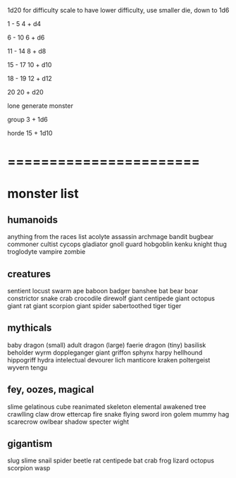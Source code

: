 1d20 for difficulty scale
to have lower difficulty, use smaller die, down to 1d6

1 - 5
    4 + d4
    
6 - 10
    6 + d6
    
11 - 14
    8 + d8

15 - 17
    10 + d10

18 - 19
    12 + d12

20
    20 + d20
    
    
lone
    generate monster
    
group
    3 + 1d6
    
horde
    15 + 1d10


=======================
=======================

# monster list

## humanoids
anything from the races list
acolyte
assassin
archmage
bandit
bugbear
commoner
cultist
cycops
gladiator
gnoll
guard
hobgoblin
kenku
knight
thug
troglodyte
vampire
zombie

## creatures
sentient locust swarm
ape
baboon
badger
banshee
bat
bear
boar
constrictor snake
crab
crocodile
direwolf
giant centipede
giant octopus
giant rat
giant scorpion
giant spider
sabertoothed tiger
tiger

## mythicals
baby dragon (small)
adult dragon (large)
faerie dragon (tiny)
basilisk
beholder
wyrm
doppleganger
giant
griffon
sphynx
harpy
hellhound
hippogriff
hydra
intelectual devourer
lich
manticore
kraken
poltergeist
wyvern
tengu

## fey, oozes, magical
slime
gelatinous cube
reanimated skeleton
elemental
awakened tree
crawlling claw
drow
ettercap
fire snake
flying sword
iron golem
mummy
hag
scarecrow
owlbear
shadow
specter
wight

## gigantism
slug
slime
snail
spider
beetle
rat
centipede
bat
crab
frog
lizard
octopus
scorpion
wasp
